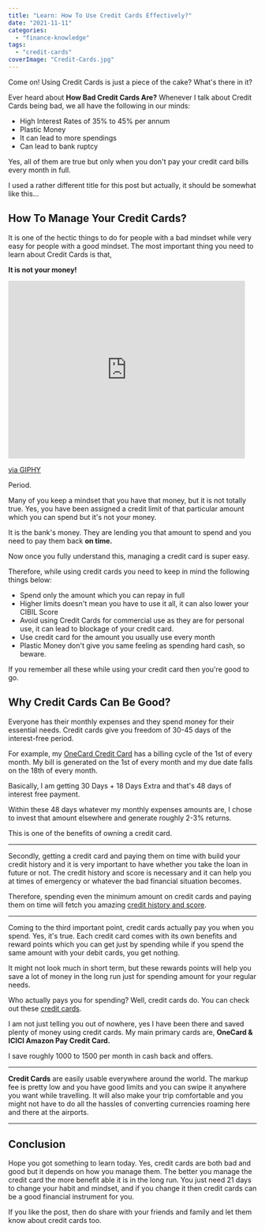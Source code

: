 ```yaml
---
title: "Learn: How To Use Credit Cards Effectively?"
date: "2021-11-11"
categories: 
  - "finance-knowledge"
tags: 
  - "credit-cards"
coverImage: "Credit-Cards.jpg"
---
```


Come on! Using Credit Cards is just a piece of the cake? What's there in it?

Ever heard about **How Bad Credit Cards Are?** Whenever I talk about Credit Cards being bad, we all have the following in our minds:

- High Interest Rates of 35% to 45% per annum
- Plastic Money
- It can lead to more spendings
- Can lead to bank ruptcy

Yes, all of them are true but only when you don't pay your credit card bills every month in full.

I used a rather different title for this post but actually, it should be somewhat like this...

## How To Manage Your Credit Cards?

It is one of the hectic things to do for people with a bad mindset while very easy for people with a good mindset. The most important thing you need to learn about Credit Cards is that,

**It is not your money!**

<iframe src="https://giphy.com/embed/l1Eth7HduuLnzHB2U" width="480" height="360" frameborder="0" class="giphy-embed" allowfullscreen></iframe>

[via GIPHY](https://giphy.com/gifs/spongebob-spongebob-squarepants-season-5-l1Eth7HduuLnzHB2U)

Period.

Many of you keep a mindset that you have that money, but it is not totally true. Yes, you have been assigned a credit limit of that particular amount which you can spend but it's not your money.

It is the bank's money. They are lending you that amount to spend and you need to pay them back **on time.**

Now once you fully understand this, managing a credit card is super easy.

Therefore, while using credit cards you need to keep in mind the following things below:

- Spend only the amount which you can repay in full
- Higher limits doesn't mean you have to use it all, it can also lower your CIBIL Score
- Avoid using Credit Cards for commercial use as they are for personal use, it can lead to blockage of your credit card.
- Use credit card for the amount you usually use every month
- Plastic Money don't give you same feeling as spending hard cash, so beware.

If you remember all these while using your credit card then you're good to go.

## Why Credit Cards Can Be Good?

Everyone has their monthly expenses and they spend money for their essential needs. Credit cards give you freedom of 30-45 days of the interest-free period.

For example, my [OneCard Credit Card](https://sastaeinstein.com/onecard-credit-card-review/) has a billing cycle of the 1st of every month. My bill is generated on the 1st of every month and my due date falls on the 18th of every month.

Basically, I am getting 30 Days + 18 Days Extra and that's 48 days of interest free payment.

Within these 48 days whatever my monthly expenses amounts are, I chose to invest that amount elsewhere and generate roughly 2-3% returns.

This is one of the benefits of owning a credit card.

* * *

Secondly, getting a credit card and paying them on time with build your credit history and it is very important to have whether you take the loan in future or not. The credit history and score is necessary and it can help you at times of emergency or whatever the bad financial situation becomes.

Therefore, spending even the minimum amount on credit cards and paying them on time will fetch you amazing [credit history and score](https://emadsblog.com/how-to-improve-credit-score-2021/).

* * *

Coming to the third important point, credit cards actually pay you when you spend. Yes, it's true. Each credit card comes with its own benefits and reward points which you can get just by spending while if you spend the same amount with your debit cards, you get nothing.

It might not look much in short term, but these rewards points will help you save a lot of money in the long run just for spending amount for your regular needs.

Who actually pays you for spending? Well, credit cards do. You can check out these [credit cards](https://emadsblog.com/which-credit-cards-are-best/).

I am not just telling you out of nowhere, yes I have been there and saved plenty of money using credit cards. My main primary cards are, **OneCard & ICICI Amazon Pay Credit Card.**

I save roughly 1000 to 1500 per month in cash back and offers.

* * *

**Credit Cards** are easily usable everywhere around the world. The markup fee is pretty low and you have good limits and you can swipe it anywhere you want while travelling. It will also make your trip comfortable and you might not have to do all the hassles of converting currencies roaming here and there at the airports.

* * *

## Conclusion

Hope you got something to learn today. Yes, credit cards are both bad and good but it depends on how you manage them. The better you manage the credit card the more benefit able it is in the long run. You just need 21 days to change your habit and mindset, and if you change it then credit cards can be a good financial instrument for you.

If you like the post, then do share with your friends and family and let them know about credit cards too.
